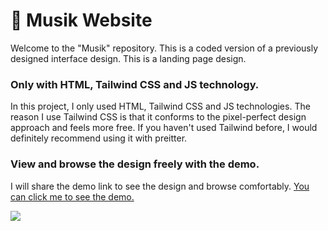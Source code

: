 <h1>🎵 Musik Website</h1>

<p>Welcome to the "Musik" repository. This is a coded version of a previously designed interface design. This is a landing page design. 
</a></p>
<h3>Only with HTML, Tailwind CSS and JS technology.</h3>
<p>In this project, I only used HTML, Tailwind CSS and JS technologies. The reason I use Tailwind CSS is that it conforms to the pixel-perfect design approach and feels more free. If you haven't used Tailwind before, I would definitely recommend using it with preitter.</p>

<h3>View and browse the design freely with the demo.</h3>
<p>I will share the demo link to see the design and browse comfortably. <a href="https://musik-site.vercel.app/" target="_blank">You can click me to see the demo.</a></p>

<img src="https://i.hizliresim.com/tnq1a04.png">
